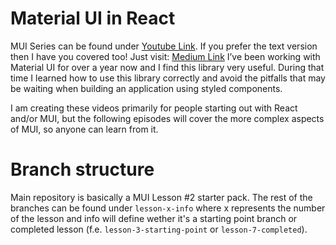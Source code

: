 # Material UI in React

MUI Series can be found under [Youtube Link](https://www.youtube.com/channel/UC3gAVLOVAFMwA0_n4nHtOUA). If you prefer the text version then I have you covered too! Just visit: [Medium Link](https://the-atypical-developer.medium.com/)
I’ve been working with Material UI for over a year now and I find this library very useful. During that time I learned how to use this library correctly and avoid the pitfalls that may be waiting when building an application using styled components.

I am creating these videos primarily for people starting out with React and/or MUI, but the following episodes will cover the more complex aspects of MUI, so anyone can learn from it.

# Branch structure

Main repository is basically a MUI Lesson #2 starter pack. The rest of the branches can be found under `lesson-x-info` where x represents the number of the lesson and info will define wether it's a starting point branch or completed lesson (f.e. `lesson-3-starting-point` or `lesson-7-completed`).
